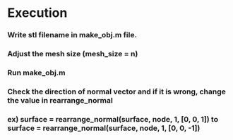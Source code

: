 # Execution 
### Write stl filename in make_obj.m file.
### Adjust the mesh size (mesh_size = n)
### Run make_obj.m
### Check the direction of normal vector and if it is wrong, change the value in rearrange_normal
### ex) surface = rearrange_normal(surface, node, 1, [0, 0, 1])  to surface = rearrange_normal(surface, node, 1, [0, 0, -1])
